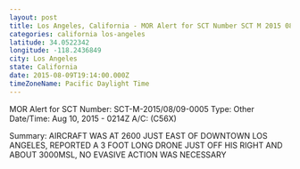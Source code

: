 ```yaml
---
layout: post
title: Los Angeles, California - MOR Alert for SCT Number SCT M 2015 08 09 0005 Type Other Date Time
categories: california los-angeles
latitude: 34.0522342
longitude: -118.2436849
city: Los Angeles
state: California
date: 2015-08-09T19:14:00.000Z
timeZoneName: Pacific Daylight Time
---
```


MOR Alert for SCT
Number: SCT-M-2015/08/09-0005
Type: Other
Date/Time: Aug 10, 2015 - 0214Z
A/C:  (C56X)

Summary: AIRCRAFT WAS AT 2600 JUST EAST OF DOWNTOWN LOS ANGELES, REPORTED A 3 FOOT LONG DRONE JUST OFF HIS RIGHT AND ABOUT 3000MSL, NO EVASIVE ACTION WAS NECESSARY
